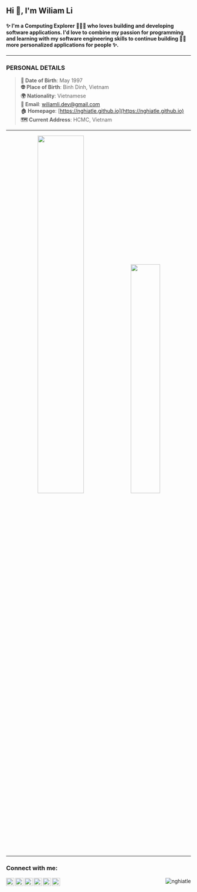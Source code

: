 ## Hi 👋, I'm Wiliam Li
#### ✨ I'm a Computing Explorer 👨🏻‍💻 who loves building and developing software applications. I'd love to combine my passion for programming and learning with my software engineering skills to continue building 🧑‍💻 more personalized applications for people ✨.

---
### PERSONAL DETAILS
> **📰 Date of Birth**: May 1997<br>
> **👽 Place of Birth**: Binh Dinh, Vietnam<br>
> **🌍 Nationality**: Vietnamese<br>
> **📧 Email**: wiliamli.dev@gmail.com<br>
> **🏠 Homepage**: [https://nghiatle.github.io](https://nghiatle.github.io)<br>
> **🗺 Current Address**: HCMC, Vietnam<br>
---

<p align="center">
  <img width="49.99%" src="https://github-readme-stats.vercel.app/api?username=nghiatle&count_private=true&show_icons=true&line_height=52" />
  <img width="39.99%" src="https://github-readme-stats.vercel.app/api/top-langs/?username=nghiatle&count_private=true&line_height=52" />
</p>

---

### Connect with me:

[<img align="left" width="22px" src="https://cdn.jsdelivr.net/npm/simple-icons@v3/icons/kaggle.svg" />][kaggle]
[<img align="left" width="22px" src="https://cdn.jsdelivr.net/npm/simple-icons@v3/icons/twitter.svg" />][twitter]
[<img align="left" width="22px" src="https://cdn.jsdelivr.net/npm/simple-icons@v3/icons/linkedin.svg" />][linkedin]
[<img align="left" width="22px" src="https://simpleicons.org/icons/gitee.svg" />][gitee]
[<img align="left" width="22px" src="https://simpleicons.org/icons/github.svg" />][github]
[<img align="left" width="22px" src="https://simpleicons.org/icons/spotify.svg" />][spotify]

[kaggle]: https://www.kaggle.com/nghiatle
[twitter]: https://twitter.com/nghiatle1997
[linkedin]: https://linkedin.com/in/nghialethanh
[gitee]: https://gitee.com/nghiatle
[github]: https://github.com/nghiatle
[spotify]: https://open.spotify.com/playlist/5JDihfq2STJ1AArABBviMh?si=e7851ea5bf404d16

<p align="right"> <img src="https://komarev.com/ghpvc/?username=nghiatle&label=Profile%20views&color=0e75b6&style=flat" alt="nghiatle" /> </p>

<!--
Here are some ideas to get you started:

- 🔭 I’m currently working on ...
- 🌱 I’m currently learning ...
- 👯 I’m looking to collaborate on ...
- 🤔 I’m looking for help with ...
- 💬 Ask me about ...
- 📫 How to reach me: ...
- 😄 Pronouns: ...
- ⚡ Fun fact: ...
-->
